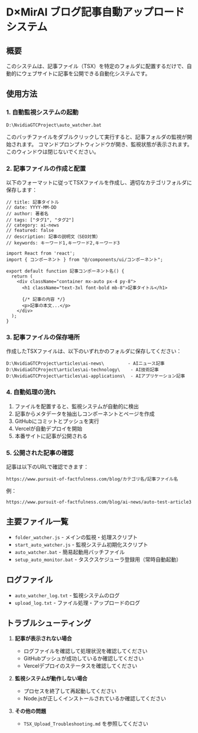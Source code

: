 # D×MirAI ブログ記事自動アップロードシステム

## 概要
このシステムは、記事ファイル（TSX）を特定のフォルダに配置するだけで、自動的にウェブサイトに記事を公開できる自動化システムです。

## 使用方法

### 1. 自動監視システムの起動

```
D:\NvidiaGTCProject\auto_watcher.bat
```

このバッチファイルをダブルクリックして実行すると、記事フォルダの監視が開始されます。
コマンドプロンプトウィンドウが開き、監視状態が表示されます。このウィンドウは閉じないでください。

### 2. 記事ファイルの作成と配置

以下のフォーマットに従ってTSXファイルを作成し、適切なカテゴリフォルダに保存します：

```tsx
// title: 記事タイトル
// date: YYYY-MM-DD
// author: 著者名
// tags: ["タグ1", "タグ2"]
// category: ai-news
// featured: false
// description: 記事の説明文（SEO対策）
// keywords: キーワード1,キーワード2,キーワード3

import React from 'react';
import { コンポーネント } from "@/components/ui/コンポーネント";

export default function 記事コンポーネント名() {
  return (
    <div className="container mx-auto px-4 py-8">
      <h1 className="text-3xl font-bold mb-8">記事タイトル</h1>
      
      {/* 記事の内容 */}
      <p>記事の本文...</p>
    </div>
  );
}
```

### 3. 記事ファイルの保存場所

作成したTSXファイルは、以下のいずれかのフォルダに保存してください：

```
D:\NvidiaGTCProject\articles\ai-news\         - AIニュース記事
D:\NvidiaGTCProject\articles\ai-technology\    - AI技術記事
D:\NvidiaGTCProject\articles\ai-applications\  - AIアプリケーション記事
```

### 4. 自動処理の流れ

1. ファイルを配置すると、監視システムが自動的に検出
2. 記事からメタデータを抽出しコンポーネントとページを作成
3. GitHubにコミットとプッシュを実行
4. Vercelが自動デプロイを開始
5. 本番サイトに記事が公開される

### 5. 公開された記事の確認

記事は以下のURLで確認できます：

```
https://www.pursuit-of-factfulness.com/blog/カテゴリ名/記事ファイル名
```

例：
```
https://www.pursuit-of-factfulness.com/blog/ai-news/auto-test-article3
```

## 主要ファイル一覧

- `folder_watcher.js` - メインの監視・処理スクリプト
- `start_auto_watcher.js` - 監視システム初期化スクリプト
- `auto_watcher.bat` - 簡易起動用バッチファイル
- `setup_auto_monitor.bat` - タスクスケジューラ登録用（常時自動起動）

## ログファイル

- `auto_watcher_log.txt` - 監視システムのログ
- `upload_log.txt` - ファイル処理・アップロードのログ

## トラブルシューティング

1. **記事が表示されない場合**
   - ログファイルを確認して処理状況を確認してください
   - GitHubプッシュが成功しているか確認してください
   - Vercelデプロイのステータスを確認してください

2. **監視システムが動作しない場合**
   - プロセスを終了して再起動してください
   - Node.jsが正しくインストールされているか確認してください

3. **その他の問題**
   - `TSX_Upload_Troubleshooting.md` を参照してください
